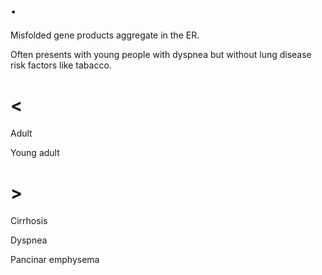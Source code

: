 # .

Misfolded gene products aggregate in the ER.

Often presents with young people with dyspnea but without lung disease risk factors like tabacco.

# <

Adult

Young adult

# >

Cirrhosis

Dyspnea

Pancinar emphysema

